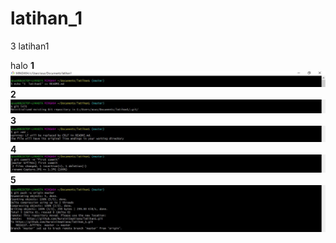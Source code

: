 # latihan_1
3  latihan1


halo
**1**
![hasilnya](https://github.com/NurainiSeptiana/latihan1/blob/master/1.JPG)
**2**
![hasilnya](https://github.com/NurainiSeptiana/latihan1/blob/master/2.JPG)
**3**
![hasilnya](https://github.com/NurainiSeptiana/latihan1/blob/master/3.JPG)
**4**
![hasilnya](https://github.com/NurainiSeptiana/latihan1/blob/master/4.JPG)
**5**
![hasilnya](https://github.com/NurainiSeptiana/latihan1/blob/master/5.JPG)
